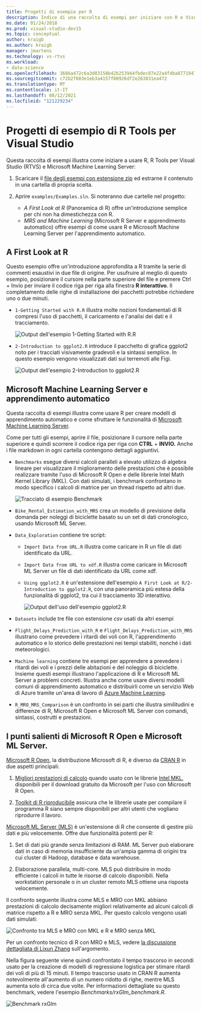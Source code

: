 ```yaml
---
title: Progetti di esempio per R
description: Indice di una raccolta di esempi per iniziare con R e Visual Studio.
ms.date: 01/24/2018
ms.prod: visual-studio-dev15
ms.topic: conceptual
author: kraigb
ms.author: kraigb
manager: jmartens
ms.technology: vs-rtvs
ms.workload:
- data-science
ms.openlocfilehash: 3686a472c6a3d83158b42b253944fbdec87e22a4f4ba8771947da45d78572b44
ms.sourcegitcommit: c72b2f603e1eb3a4157f00926df2e263831ea472
ms.translationtype: MT
ms.contentlocale: it-IT
ms.lasthandoff: 08/12/2021
ms.locfileid: "121229234"
---
```

# <a name="r-tools-for-visual-studio-sample-projects"></a>Progetti di esempio di R Tools per Visual Studio

Questa raccolta di esempi illustra come iniziare a usare R, R Tools per Visual Studio (RTVS) e Microsoft Machine Learning Server:

1. Scaricare il [file degli esempi con estensione zip](https://github.com/Microsoft/RTVS-docs/archive/master.zip) ed estrarne il contenuto in una cartella di propria scelta.
1. Aprire `examples/Examples.sln`. Si noteranno due cartelle nel progetto:

    - *A First Look at R* (Panoramica di R) offre un'introduzione semplice per chi non ha dimestichezza con R.
    - *MRS and Machine Learning* (Microsoft R Server e apprendimento automatico) offre esempi di come usare R e Microsoft Machine Learning Server per l'apprendimento automatico.

## <a name="a-first-look-at-r"></a>A First Look at R

Questo esempio offre un'introduzione approfondita a R tramite la serie di commenti esaustivi in due file di origine. Per usufruire al meglio di questo esempio, posizionare il cursore nella parte superiore del file e premere Ctrl + Invio per inviare il codice riga per riga alla finestra **R interattivo**. Il completamento delle righe di installazione dei pacchetti potrebbe richiedere uno o due minuti.

- `1-Getting Started with R.R` illustra molte nozioni fondamentali di R compresi l'uso di pacchetti, il caricamento e l'analisi dei dati e il tracciamento.

    ![Output dell'esempio 1-Getting Started with R.R](media/samples-getting-started-output.png)

- `2-Introduction to ggplot2.R` introduce il pacchetto di grafica ggplot2 noto per i tracciati visivamente gradevoli e la sintassi semplice. In questo esempio vengono visualizzati dati sui terremoti alle Figi.

    ![Output dell'esempio 2-Introduction to ggplot2.R](media/samples-ggplot-output.png)

## <a name="microsoft-machine-learning-server-and-machine-learning"></a>Microsoft Machine Learning Server e apprendimento automatico

Questa raccolta di esempi illustra come usare R per creare modelli di apprendimento automatico e come sfruttare le funzionalità di [Microsoft Machine Learning Server](/machine-learning-server/what-is-machine-learning-server).

Come per tutti gli esempi, aprire il file, posizionare il cursore nella parte superiore e quindi scorrere il codice riga per riga con **CTRL** + **INVIO.** Anche i file markdown in ogni cartella contengono dettagli aggiuntivi.

- `Benchmarks` esegue diversi calcoli paralleli a elevato utilizzo di algebra lineare per visualizzare il miglioramento delle prestazioni che è possibile realizzare tramite l'uso di Microsoft R Open e delle librerie Intel Math Kernel Library (MKL). Con dati simulati, i benchmark confrontano in modo specifico i calcoli di matrice per un thread rispetto ad altri due.

    ![Tracciato di esempio Benchmark](media/samples-mro-benchmark-plot.png)

- `Bike_Rental_Estimation_with_MRS` crea un modello di previsione della domanda per noleggi di biciclette basato su un set di dati cronologico, usando Microsoft ML Server.

- `Data_Exploration` contiene tre script:

  - `Import Data from URL.R` illustra come caricare in R un file di dati identificato da URL.
  - `Import Data from URL to xdf.R` illustra come caricare in Microsoft ML Server un file di dati identificato da URL come xdf.
  - `Using ggplot2.R` è un'estensione dell'esempio `A First Look at R/2-Introduction to ggplot2.R`, con una panoramica più estesa della funzionalità di ggplot2, tra cui il tracciamento 3D interattivo.

      ![Output dell'uso dell'esempio ggplot2.R](media/samples-3d-interactive.png)

- `Datasets` include tre file con estensione *csv* usati da altri esempi
- `Flight_Delays_Prediction_with_R` e `Flight_Delays_Prediction_with_MRS` illustrano come prevedere i ritardi dei voli con R, l'apprendimento automatico e lo storico delle prestazioni nei tempi stabiliti, nonché i dati meteorologici.
- `Machine learning` contiene tre esempi per apprendere a prevedere i ritardi dei voli e i prezzi delle abitazioni e del noleggio di biciclette. Insieme questi esempi illustrano l'applicazione di R e Microsoft ML Server a problemi concreti. Illustra anche come usare diversi modelli comuni di apprendimento automatico e distribuirli come un servizio Web di Azure tramite un'area di lavoro di [Azure Machine Learning](https://azure.microsoft.com/services/machine-learning/).

- `R_MRO_MRS_Comparison` è un confronto in sei parti che illustra similitudini e differenze di R, Microsoft R Open e Microsoft ML Server con comandi, sintassi, costrutti e prestazioni.

## <a name="whats-special-about-microsoft-r-open-and-microsoft-ml-server"></a>I punti salienti di Microsoft R Open e Microsoft ML Server.

[Microsoft R Open](https://mran.revolutionanalytics.com/download/), la distribuzione Microsoft di R, è diverso da [CRAN R](https://cran.r-project.org/) in due aspetti principali:

1. [Migliori prestazioni di calcolo](https://mran.revolutionanalytics.com/rro/#intelmkl1) quando usato con le librerie [Intel MKL](https://software.intel.com/intel-mkl), disponibili per il download gratuito da Microsoft per l'uso con Microsoft R Open.

1. [Toolkit di R riproducibile](https://mran.revolutionanalytics.com/rro/#reproducibility) assicura che le librerie usate per compilare il programma R siano sempre disponibili per altri utenti che vogliano riprodurre il lavoro.

[Microsoft ML Server (MLS)](/machine-learning-server/what-is-machine-learning-server) è un'estensione di R che consente di gestire più dati e più velocemente. Offre due funzionalità potenti per R:

1. Set di dati più grande senza limitazioni di RAM. ML Server può elaborare dati in caso di memoria insufficiente da un'ampia gamma di origini tra cui cluster di Hadoop, database e data warehouse.

1. Elaborazione parallela, multi-core. MLS può distribuire in modo efficiente i calcoli in tutte le risorse di calcolo disponibili. Nella workstation personale o in un cluster remoto MLS ottiene una risposta velocemente.

Il confronto seguente illustra come MLS e MRO con MKL abbiano prestazioni di calcolo decisamente migliori relativamente ad alcuni calcoli di matrice rispetto a R e MRO senza MKL. Per questo calcolo vengono usati dati simulati:

![Confronto tra MLS e MRO con MKL e R e MRO senza MKL](media/samples-speed-comparison.png)

Per un confronto tecnico di R con MRO e MLS, vedere [la discussione dettagliata di Lixun Zhang](http://htmlpreview.github.io/?https://github.com/lixzhang/R-MRO-MRS/blob/master/Introduction_to_MRO_and_MRS.html) sull'argomento.

Nella figura seguente viene quindi confrontato il tempo trascorso in secondi usato per la creazione di modelli di regressione logistica per stimare ritardi dei voli di più di 15 minuti.  Il tempo trascorso usato in CRAN R aumenta notevolmente all'aumento di un numero ridotto di righe, mentre MLS aumenta solo di circa due volte. Per informazioni dettagliate su questo benchmark, vedere l'esempio *Benchmarks/rxGlm_benchmark.R*.

![Benchmark rxGlm](media/samples-rxGLM-benchmark.png)

